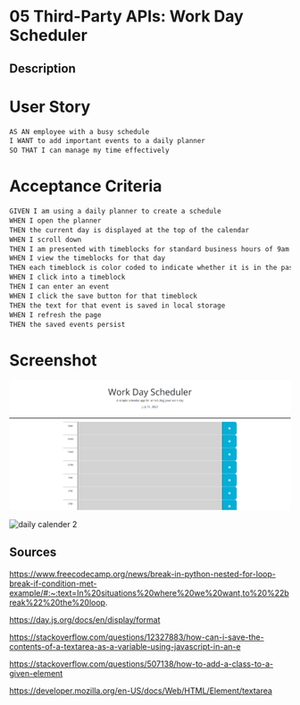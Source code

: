 # 05 Third-Party APIs: Work Day Scheduler

## Description

# User Story

```md
AS AN employee with a busy schedule
I WANT to add important events to a daily planner
SO THAT I can manage my time effectively
```


# Acceptance Criteria

```md
GIVEN I am using a daily planner to create a schedule
WHEN I open the planner
THEN the current day is displayed at the top of the calendar
WHEN I scroll down
THEN I am presented with timeblocks for standard business hours of 9am to 5pm
WHEN I view the timeblocks for that day
THEN each timeblock is color coded to indicate whether it is in the past, present, or future
WHEN I click into a timeblock
THEN I can enter an event
WHEN I click the save button for that timeblock
THEN the text for that event is saved in local storage
WHEN I refresh the page
THEN the saved events persist
```
# Screenshot

![daily calender](Assets/screenshot1.png)

![daily calender 2](Assests/screenshot2.png)

## Sources 

https://www.freecodecamp.org/news/break-in-python-nested-for-loop-break-if-condition-met-example/#:~:text=In%20situations%20where%20we%20want,to%20%22break%22%20the%20loop.

https://day.js.org/docs/en/display/format

https://stackoverflow.com/questions/12327883/how-can-i-save-the-contents-of-a-textarea-as-a-variable-using-javascript-in-an-e

https://stackoverflow.com/questions/507138/how-to-add-a-class-to-a-given-element

https://developer.mozilla.org/en-US/docs/Web/HTML/Element/textarea

